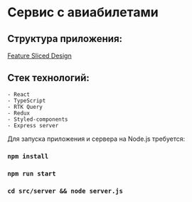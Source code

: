 # Сервис с авиабилетами

## Структура приложения:

[Feature Sliced Design](https://feature-sliced.design/)

## Стек технологий:
    - React
    - TypeScript
    - RTK Query
    - Redux
    - Styled-components
    - Express server

Для запуска приложения и сервера на Node.js требуется:

### `npm install`

### `npm run start`
### `cd src/server && node server.js`


